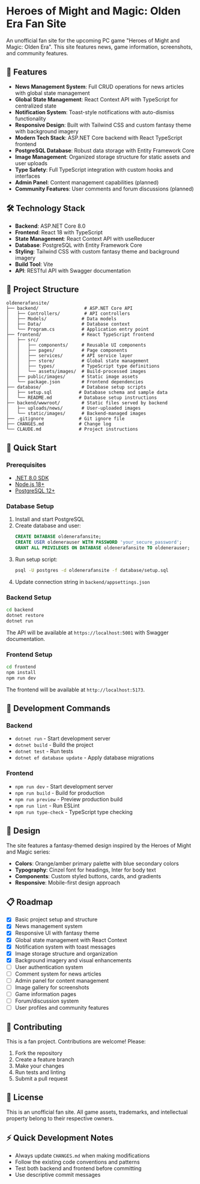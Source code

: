 # Heroes of Might and Magic: Olden Era Fan Site

An unofficial fan site for the upcoming PC game "Heroes of Might and Magic: Olden Era". This site features news, game information, screenshots, and community features.

## 🏰 Features

- **News Management System**: Full CRUD operations for news articles with global state management
- **Global State Management**: React Context API with TypeScript for centralized state
- **Notification System**: Toast-style notifications with auto-dismiss functionality
- **Responsive Design**: Built with Tailwind CSS and custom fantasy theme with background imagery
- **Modern Tech Stack**: ASP.NET Core backend with React TypeScript frontend
- **PostgreSQL Database**: Robust data storage with Entity Framework Core
- **Image Management**: Organized storage structure for static assets and user uploads
- **Type Safety**: Full TypeScript integration with custom hooks and interfaces
- **Admin Panel**: Content management capabilities (planned)
- **Community Features**: User comments and forum discussions (planned)

## 🛠 Technology Stack

- **Backend**: ASP.NET Core 8.0
- **Frontend**: React 18 with TypeScript
- **State Management**: React Context API with useReducer
- **Database**: PostgreSQL with Entity Framework Core
- **Styling**: Tailwind CSS with custom fantasy theme and background imagery
- **Build Tool**: Vite
- **API**: RESTful API with Swagger documentation

## 📁 Project Structure

```
oldenerafansite/
├── backend/                 # ASP.NET Core API
│   ├── Controllers/         # API controllers
│   ├── Models/             # Data models
│   ├── Data/               # Database context
│   └── Program.cs          # Application entry point
├── frontend/               # React TypeScript frontend
│   ├── src/
│   │   ├── components/     # Reusable UI components
│   │   ├── pages/          # Page components
│   │   ├── services/       # API service layer
│   │   ├── store/          # Global state management
│   │   ├── types/          # TypeScript type definitions
│   │   └── assets/images/  # Build-processed images
│   ├── public/images/      # Static image assets
│   └── package.json        # Frontend dependencies
├── database/               # Database setup scripts
│   ├── setup.sql          # Database schema and sample data
│   └── README.md          # Database setup instructions
├── backend/wwwroot/        # Static files served by backend
│   ├── uploads/news/       # User-uploaded images
│   └── static/images/      # Backend-managed images
├── .gitignore             # Git ignore file
├── CHANGES.md             # Change log
└── CLAUDE.md              # Project instructions
```

## 🚀 Quick Start

### Prerequisites

- [.NET 8.0 SDK](https://dotnet.microsoft.com/download)
- [Node.js 18+](https://nodejs.org/)
- [PostgreSQL 12+](https://www.postgresql.org/download/)

### Database Setup

1. Install and start PostgreSQL
2. Create database and user:
   ```sql
   CREATE DATABASE oldenerafansite;
   CREATE USER oldenerauser WITH PASSWORD 'your_secure_password';
   GRANT ALL PRIVILEGES ON DATABASE oldenerafansite TO oldenerauser;
   ```
3. Run setup script:
   ```bash
   psql -U postgres -d oldenerafansite -f database/setup.sql
   ```
4. Update connection string in `backend/appsettings.json`

### Backend Setup

```bash
cd backend
dotnet restore
dotnet run
```

The API will be available at `https://localhost:5001` with Swagger documentation.

### Frontend Setup

```bash
cd frontend
npm install
npm run dev
```

The frontend will be available at `http://localhost:5173`.

## 🧪 Development Commands

### Backend
- `dotnet run` - Start development server
- `dotnet build` - Build the project
- `dotnet test` - Run tests
- `dotnet ef database update` - Apply database migrations

### Frontend
- `npm run dev` - Start development server
- `npm run build` - Build for production
- `npm run preview` - Preview production build
- `npm run lint` - Run ESLint
- `npm run type-check` - TypeScript type checking

## 🎨 Design

The site features a fantasy-themed design inspired by the Heroes of Might and Magic series:
- **Colors**: Orange/amber primary palette with blue secondary colors
- **Typography**: Cinzel font for headings, Inter for body text
- **Components**: Custom styled buttons, cards, and gradients
- **Responsive**: Mobile-first design approach

## 📋 Roadmap

- [x] Basic project setup and structure
- [x] News management system
- [x] Responsive UI with fantasy theme
- [x] Global state management with React Context
- [x] Notification system with toast messages
- [x] Image storage structure and organization
- [x] Background imagery and visual enhancements
- [ ] User authentication system
- [ ] Comment system for news articles
- [ ] Admin panel for content management
- [ ] Image gallery for screenshots
- [ ] Game information pages
- [ ] Forum/discussion system
- [ ] User profiles and community features

## 🤝 Contributing

This is a fan project. Contributions are welcome! Please:

1. Fork the repository
2. Create a feature branch
3. Make your changes
4. Run tests and linting
5. Submit a pull request

## 📝 License

This is an unofficial fan site. All game assets, trademarks, and intellectual property belong to their respective owners.

## ⚡ Quick Development Notes

- Always update `CHANGES.md` when making modifications
- Follow the existing code conventions and patterns
- Test both backend and frontend before committing
- Use descriptive commit messages
